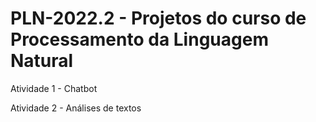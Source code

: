 # PLN-2022.2 - Projetos do curso de Processamento da Linguagem Natural

Atividade 1 - Chatbot

Atividade 2 - Análises de textos
